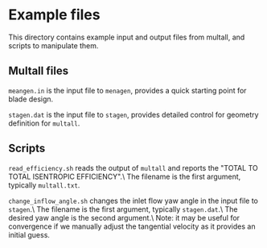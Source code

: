 # Example files

This directory contains example input and output files from multall,
and scripts to manipulate them.

## Multall files

`meangen.in` is the input file to `menagen`, provides a quick starting point
for blade design.

`stagen.dat` is the input file to `stagen`, provides detailed control for geometry
definition for `multall`.

## Scripts

`read_efficiency.sh` reads the output of `multall` and reports the
"TOTAL TO TOTAL ISENTROPIC EFFICIENCY".\\
The filename is the first argument, typically `multall.txt`.

`change_inflow_angle.sh` changes the inlet flow yaw angle in the input file to
`stagen`.\\
The filename is the first argument, typically `stagen.dat`.\\
The desired yaw angle is the second argument.\\
Note: it may be useful for convergence if we manually adjust the tangential
velocity as it provides an initial guess.

